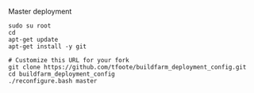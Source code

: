 

Master deployment

    sudo su root
    cd
    apt-get update
    apt-get install -y git

    # Customize this URL for your fork
    git clone https://github.com/tfoote/buildfarm_deployment_config.git
    cd buildfarm_deployment_config
    ./reconfigure.bash master

